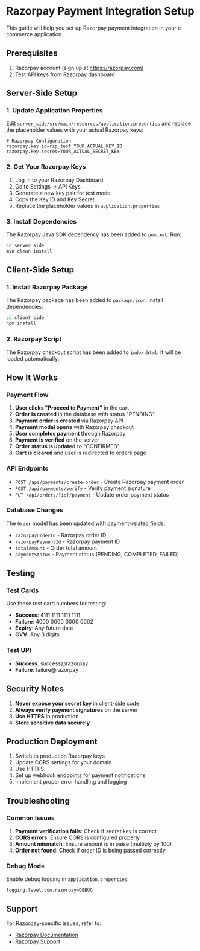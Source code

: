 # Razorpay Payment Integration Setup

This guide will help you set up Razorpay payment integration in your e-commerce application.

## Prerequisites

1. Razorpay account (sign up at https://razorpay.com)
2. Test API keys from Razorpay dashboard

## Server-Side Setup

### 1. Update Application Properties

Edit `server_side/src/main/resources/application.properties` and replace the placeholder values with your actual Razorpay keys:

```properties
# Razorpay Configuration
razorpay.key.id=rzp_test_YOUR_ACTUAL_KEY_ID
razorpay.key.secret=YOUR_ACTUAL_SECRET_KEY
```

### 2. Get Your Razorpay Keys

1. Log in to your Razorpay Dashboard
2. Go to Settings → API Keys
3. Generate a new key pair for test mode
4. Copy the Key ID and Key Secret
5. Replace the placeholder values in `application.properties`

### 3. Install Dependencies

The Razorpay Java SDK dependency has been added to `pom.xml`. Run:

```bash
cd server_side
mvn clean install
```

## Client-Side Setup

### 1. Install Razorpay Package

The Razorpay package has been added to `package.json`. Install dependencies:

```bash
cd client_side
npm install
```

### 2. Razorpay Script

The Razorpay checkout script has been added to `index.html`. It will be loaded automatically.

## How It Works

### Payment Flow

1. **User clicks "Proceed to Payment"** in the cart
2. **Order is created** in the database with status "PENDING"
3. **Payment order is created** via Razorpay API
4. **Payment modal opens** with Razorpay checkout
5. **User completes payment** through Razorpay
6. **Payment is verified** on the server
7. **Order status is updated** to "CONFIRMED"
8. **Cart is cleared** and user is redirected to orders page

### API Endpoints

- `POST /api/payments/create-order` - Create Razorpay payment order
- `POST /api/payments/verify` - Verify payment signature
- `PUT /api/orders/{id}/payment` - Update order payment status

### Database Changes

The `Order` model has been updated with payment-related fields:
- `razorpayOrderId` - Razorpay order ID
- `razorpayPaymentId` - Razorpay payment ID
- `totalAmount` - Order total amount
- `paymentStatus` - Payment status (PENDING, COMPLETED, FAILED)

## Testing

### Test Cards

Use these test card numbers for testing:

- **Success**: 4111 1111 1111 1111
- **Failure**: 4000 0000 0000 0002
- **Expiry**: Any future date
- **CVV**: Any 3 digits

### Test UPI

- **Success**: success@razorpay
- **Failure**: failure@razorpay

## Security Notes

1. **Never expose your secret key** in client-side code
2. **Always verify payment signatures** on the server
3. **Use HTTPS** in production
4. **Store sensitive data securely**

## Production Deployment

1. Switch to production Razorpay keys
2. Update CORS settings for your domain
3. Use HTTPS
4. Set up webhook endpoints for payment notifications
5. Implement proper error handling and logging

## Troubleshooting

### Common Issues

1. **Payment verification fails**: Check if secret key is correct
2. **CORS errors**: Ensure CORS is configured properly
3. **Amount mismatch**: Ensure amount is in paise (multiply by 100)
4. **Order not found**: Check if order ID is being passed correctly

### Debug Mode

Enable debug logging in `application.properties`:

```properties
logging.level.com.razorpay=DEBUG
```

## Support

For Razorpay-specific issues, refer to:
- [Razorpay Documentation](https://razorpay.com/docs/)
- [Razorpay Support](https://razorpay.com/support/)
